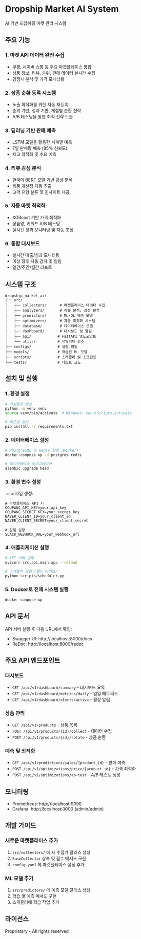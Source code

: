 # Dropship Market AI System

AI 기반 드랍쉬핑 마켓 관리 시스템

## 주요 기능

### 1. 마켓 API 데이터 완전 수집
- 쿠팡, 네이버 쇼핑 등 주요 마켓플레이스 통합
- 상품 정보, 리뷰, 순위, 판매 데이터 실시간 수집
- 경쟁사 분석 및 가격 모니터링

### 2. 상품 순환 등록 시스템
- 노출 최적화를 위한 자동 재등록
- 순위 기반, 성과 기반, 계절별 순환 전략
- A/B 테스팅을 통한 최적 전략 도출

### 3. 딥러닝 기반 판매 예측
- LSTM 모델을 활용한 시계열 예측
- 7일 판매량 예측 (95% 신뢰도)
- 재고 최적화 및 수요 예측

### 4. 리뷰 감성 분석
- 한국어 BERT 모델 기반 감성 분석
- 제품 개선점 자동 추출
- 고객 유형 분류 및 인사이트 제공

### 5. 자동 마켓 최적화
- XGBoost 기반 가격 최적화
- 상품명, 키워드 A/B 테스팅
- 실시간 성과 모니터링 및 자동 조정

### 6. 통합 대시보드
- 실시간 매출/성과 모니터링
- 이상 징후 자동 감지 및 알림
- 일간/주간/월간 리포트

## 시스템 구조

```
dropship_market_ai/
├── src/
│   ├── collectors/      # 마켓플레이스 데이터 수집
│   ├── analyzers/       # 리뷰 분석, 감성 분석
│   ├── predictors/      # ML/DL 예측 모델
│   ├── optimizers/      # 자동 최적화 시스템
│   ├── database/        # 데이터베이스 모델
│   ├── dashboard/       # 대시보드 및 알림
│   ├── api/            # FastAPI 엔드포인트
│   └── utils/          # 유틸리티 함수
├── configs/            # 설정 파일
├── models/             # 학습된 ML 모델
├── scripts/            # 스케줄러 및 스크립트
└── tests/              # 테스트 코드
```

## 설치 및 실행

### 1. 환경 설정

```bash
# 가상환경 생성
python -m venv venv
source venv/bin/activate  # Windows: venv\Scripts\activate

# 의존성 설치
pip install -r requirements.txt
```

### 2. 데이터베이스 설정

```bash
# PostgreSQL 및 Redis 실행 (Docker)
docker-compose up -d postgres redis

# 데이터베이스 마이그레이션
alembic upgrade head
```

### 3. 환경 변수 설정

`.env` 파일 생성:

```env
# 마켓플레이스 API 키
COUPANG_API_KEY=your_api_key
COUPANG_SECRET_KEY=your_secret_key
NAVER_CLIENT_ID=your_client_id
NAVER_CLIENT_SECRET=your_client_secret

# 알림 설정
SLACK_WEBHOOK_URL=your_webhook_url
```

### 4. 애플리케이션 실행

```bash
# API 서버 실행
uvicorn src.api.main:app --reload

# 스케줄러 실행 (별도 터미널)
python scripts/scheduler.py
```

### 5. Docker로 전체 시스템 실행

```bash
docker-compose up
```

## API 문서

API 서버 실행 후 다음 URL에서 확인:
- Swagger UI: http://localhost:8000/docs
- ReDoc: http://localhost:8000/redoc

## 주요 API 엔드포인트

### 대시보드
- `GET /api/v1/dashboard/summary` - 대시보드 요약
- `GET /api/v1/dashboard/metrics/daily` - 일일 메트릭스
- `GET /api/v1/dashboard/alerts/active` - 활성 알림

### 상품 관리
- `GET /api/v1/products` - 상품 목록
- `POST /api/v1/products/{id}/collect` - 데이터 수집
- `POST /api/v1/products/{id}/rotate` - 상품 순환

### 예측 및 최적화
- `GET /api/v1/predictions/sales/{product_id}` - 판매 예측
- `POST /api/v1/optimizations/price/{product_id}` - 가격 최적화
- `POST /api/v1/optimizations/ab-test` - A/B 테스트 생성

## 모니터링

- Prometheus: http://localhost:9090
- Grafana: http://localhost:3000 (admin/admin)

## 개발 가이드

### 새로운 마켓플레이스 추가

1. `src/collectors/` 에 새 수집기 클래스 생성
2. `BaseCollector` 상속 및 필수 메서드 구현
3. `config.yaml` 에 마켓플레이스 설정 추가

### ML 모델 추가

1. `src/predictors/` 에 예측 모델 클래스 생성
2. 학습 및 예측 메서드 구현
3. 스케줄러에 학습 작업 추가

## 라이선스

Proprietary - All rights reserved
